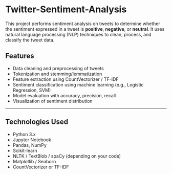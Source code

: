 # Twitter-Sentiment-Analysis

This project performs sentiment analysis on tweets to determine whether the sentiment expressed in a tweet is **positive**, **negative**, or **neutral**. It uses natural language processing (NLP) techniques to clean, process, and classify the tweet data.

## Features

- Data cleaning and preprocessing of tweets
- Tokenization and stemming/lemmatization
- Feature extraction using CountVectorizer / TF-IDF
- Sentiment classification using machine learning (e.g., Logistic Regression, SVM)
- Model evaluation with accuracy, precision, recall
- Visualization of sentiment distribution

---

## Technologies Used

- Python 3.x
- Jupyter Notebook
- Pandas, NumPy
- Scikit-learn
- NLTK / TextBlob / spaCy (depending on your code)
- Matplotlib / Seaborn
- CountVectorizer or TF-IDF
